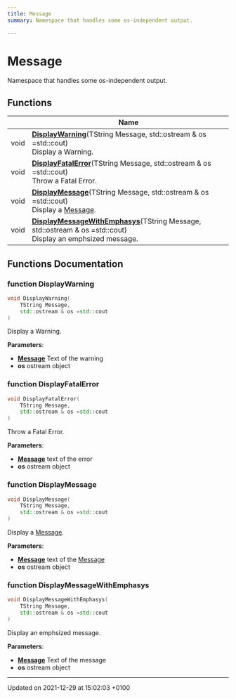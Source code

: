 ```yaml
---
title: Message
summary: Namespace that handles some os-independent output. 

---
```


# Message

Namespace that handles some os-independent output. 

## Functions

|                | Name           |
| -------------- | -------------- |
| void | **[DisplayWarning](/Namespaces/namespaceMessage.md#function-displaywarning)**(TString Message, std::ostream & os =std::cout)<br>Display a Warning.  |
| void | **[DisplayFatalError](/Namespaces/namespaceMessage.md#function-displayfatalerror)**(TString Message, std::ostream & os =std::cout)<br>Throw a Fatal Error.  |
| void | **[DisplayMessage](/Namespaces/namespaceMessage.md#function-displaymessage)**(TString Message, std::ostream & os =std::cout)<br>Display a [Message](/Namespaces/namespaceMessage.md).  |
| void | **[DisplayMessageWithEmphasys](/Namespaces/namespaceMessage.md#function-displaymessagewithemphasys)**(TString Message, std::ostream & os =std::cout)<br>Display an emphsized message.  |


## Functions Documentation

### function DisplayWarning

```cpp
void DisplayWarning(
    TString Message,
    std::ostream & os =std::cout
)
```

Display a Warning. 

**Parameters**: 

  * **[Message](/Namespaces/namespaceMessage.md)** Text of the warning 
  * **os** ostream object 


### function DisplayFatalError

```cpp
void DisplayFatalError(
    TString Message,
    std::ostream & os =std::cout
)
```

Throw a Fatal Error. 

**Parameters**: 

  * **[Message](/Namespaces/namespaceMessage.md)** text of the error 
  * **os** ostream object 


### function DisplayMessage

```cpp
void DisplayMessage(
    TString Message,
    std::ostream & os =std::cout
)
```

Display a [Message](/Namespaces/namespaceMessage.md). 

**Parameters**: 

  * **[Message](/Namespaces/namespaceMessage.md)** text of the [Message](/Namespaces/namespaceMessage.md)
  * **os** ostream object 


### function DisplayMessageWithEmphasys

```cpp
void DisplayMessageWithEmphasys(
    TString Message,
    std::ostream & os =std::cout
)
```

Display an emphsized message. 

**Parameters**: 

  * **[Message](/Namespaces/namespaceMessage.md)** Text of the message 
  * **os** ostream object 






-------------------------------

Updated on 2021-12-29 at 15:02:03 +0100